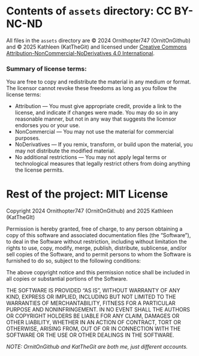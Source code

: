 # Contents of `assets` directory: CC BY-NC-ND

All files in the `assets` directory are © 2024 Ornithopter747 (OrnitOnGithub) and © 2025 Kathleen (KatTheGit) and licensed under [Creative Commons Attribution-NonCommercial-NoDerivatives 4.0 International](https://creativecommons.org/licenses/by-nc-nd/4.0/).

### Summary of license terms:
You are free to copy and redistribute the material in any medium or format. The licensor cannot revoke these freedoms as long as you follow the license terms:
- Attribution — You must give appropriate credit, provide a link to the license, and indicate if changes were made. You may do so in any reasonable manner, but not in any way that suggests the licensor endorses you or your use.
- NonCommercial — You may not use the material for commercial purposes.
- NoDerivatives — If you remix, transform, or build upon the material, you may not distribute the modified material.
- No additional restrictions — You may not apply legal terms or technological measures that legally restrict others from doing anything the license permits.

# Rest of the project: MIT License

Copyright 2024 Ornithopter747 (OrnitOnGithub) and 2025 Kathleen (KatTheGIt)

Permission is hereby granted, free of charge, to any person obtaining a copy of this software and associated documentation files (the “Software”), to deal in the Software without restriction, including without limitation the rights to use, copy, modify, merge, publish, distribute, sublicense, and/or sell copies of the Software, and to permit persons to whom the Software is furnished to do so, subject to the following conditions:

The above copyright notice and this permission notice shall be included in all copies or substantial portions of the Software.

THE SOFTWARE IS PROVIDED “AS IS”, WITHOUT WARRANTY OF ANY KIND, EXPRESS OR IMPLIED, INCLUDING BUT NOT LIMITED TO THE WARRANTIES OF MERCHANTABILITY, FITNESS FOR A PARTICULAR PURPOSE AND NONINFRINGEMENT. IN NO EVENT SHALL THE AUTHORS OR COPYRIGHT HOLDERS BE LIABLE FOR ANY CLAIM, DAMAGES OR OTHER LIABILITY, WHETHER IN AN ACTION OF CONTRACT, TORT OR OTHERWISE, ARISING FROM, OUT OF OR IN CONNECTION WITH THE SOFTWARE OR THE USE OR OTHER DEALINGS IN THE SOFTWARE.

*NOTE: OrnitOnGithub and KatTheGit are both me, just different accounts.*